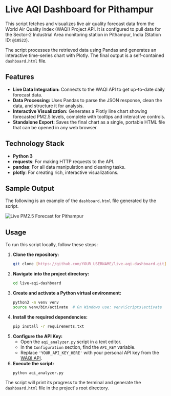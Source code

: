 # Live AQI Dashboard for Pithampur

This script fetches and visualizes live air quality forecast data from the World Air Quality Index (WAQI) Project API. It is configured to pull data for the Sector-2 Industrial Area monitoring station in Pithampur, India (Station ID: `@10522`).

The script processes the retrieved data using Pandas and generates an interactive time-series chart with Plotly. The final output is a self-contained `dashboard.html` file.

## Features
* **Live Data Integration:** Connects to the WAQI API to get up-to-date daily forecast data.
* **Data Processing:** Uses Pandas to parse the JSON response, clean the data, and structure it for analysis.
* **Interactive Visualization:** Generates a Plotly line chart showing forecasted PM2.5 levels, complete with tooltips and interactive controls.
* **Standalone Export:** Saves the final chart as a single, portable HTML file that can be opened in any web browser.

## Technology Stack
* **Python 3**
* **requests**: For making HTTP requests to the API.
* **pandas**: For all data manipulation and cleaning tasks.
* **plotly**: For creating rich, interactive visualizations.

## Sample Output
The following is an example of the `dashboard.html` file generated by the script.

![Live PM2.5 Forecast for Pithampur](<img width="1792" alt="Screenshot 2025-06-27 at 1 05 15 PM" src="https://github.com/user-attachments/assets/c94f629e-10a9-4519-b05e-8e1f90fe6bce" />)


## Usage
To run this script locally, follow these steps:

1.  **Clone the repository:**
    ```bash
    git clone [https://github.com/YOUR_USERNAME/live-aqi-dashboard.git](https://github.com/YOUR_USERNAME/live-aqi-dashboard.git)
    ```
2.  **Navigate into the project directory:**
    ```bash
    cd live-aqi-dashboard
    ```
3.  **Create and activate a Python virtual environment:**
    ```bash
    python3 -m venv venv
    source venv/bin/activate  # On Windows use: venv\Scripts\activate
    ```
4.  **Install the required dependencies:**
    ```bash
    pip install -r requirements.txt
    ```
5.  **Configure the API Key:**
    * Open the `aqi_analyzer.py` script in a text editor.
    * In the `Configuration` section, find the `API_KEY` variable.
    * Replace `'YOUR_API_KEY_HERE'` with your personal API key from the [WAQI API](https://aqicn.org/data-platform/token/).
6.  **Execute the script:**
    ```bash
    python aqi_analyzer.py
    ```

The script will print its progress to the terminal and generate the `dashboard.html` file in the project's root directory.

